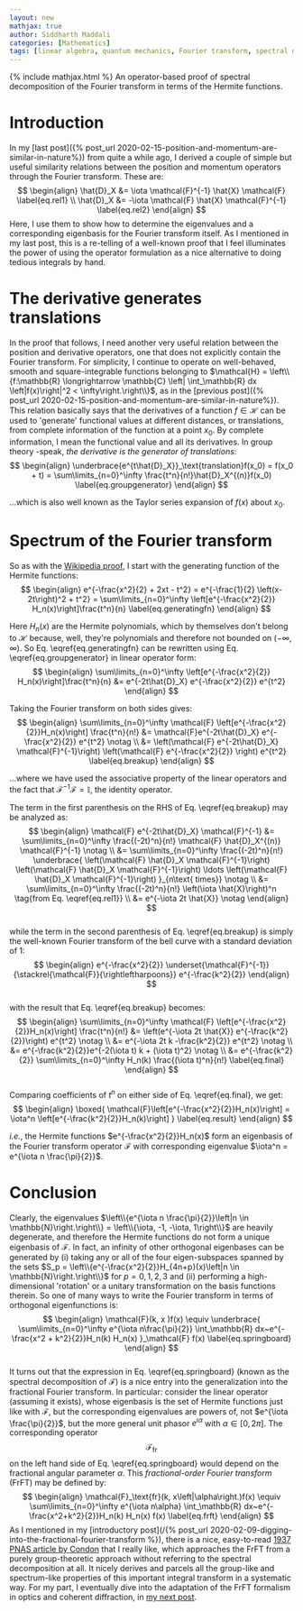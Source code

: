 ```yaml
---
layout: new
mathjax: true
author: Siddharth Maddali
categories: [Mathematics]
tags: [linear algebra, quantum mechanics, Fourier transform, spectral decomposition]
---
```


{% include mathjax.html %}
An operator-based proof of spectral decomposition of the Fourier transform in terms of the Hermite functions.

# Introduction
In my [last post]({% post_url 2020-02-15-position-and-momentum-are-similar-in-nature%}) from quite a while ago, I derived a couple of simple but useful similarity relations between the position and momentum operators through the Fourier transform.
These are: 
$$
\begin{align}
	\hat{D}_X &=  \iota \mathcal{F}^{-1} \hat{X} \mathcal{F} \label{eq.rel1} \\
	\hat{D}_X &= -\iota \mathcal{F} \hat{X} \mathcal{F}^{-1} \label{eq.rel2}
\end{align}
$$
Here, I use them to show how to determine the eigenvalues and a corresponding eigenbasis for the Fourier transform itself.
As I mentioned in my last post, this is a re-telling of a well-known proof that I feel illuminates the power of using the operator formulation as a nice alternative to doing tedious integrals by hand.

# The derivative generates translations
In the proof that follows, I need another very useful relation between the position and derivative operators, one that does not explicitly contain the Fourier transform. 
For simplicity, I continue to operate on well-behaved, smooth and square-integrable functions belonging to $\mathcal{H} = \left\\{f:\mathbb{R} \longrightarrow \mathbb{C} \left| \int_\mathbb{R} dx \left|f(x)\right|^2 < \infty\right.\right\\}$, as in the [previous post]({% post_url 2020-02-15-position-and-momentum-are-similar-in-nature%}).
This relation basically says that the derivatives of a function $f \in \mathcal{H}$ can be used to 'generate' functional values at different distances, or translations, from complete information of the function at a point $x_0$. 
By complete information, I mean the functional value and all its derivatives.
In group theory -speak, _the derivative is the generator of translations_: 
$$
\begin{align}
	\underbrace{e^{t\hat{D}_X}}_\text{translation}f(x_0) = f(x_0 + t) = \sum\limits_{n=0}^\infty \frac{t^n}{n!}\hat{D}_X^{(n)}f(x_0)
	\label{eq.groupgenerator}
\end{align}
$$

...which is also well known as the Taylor series expansion of $f(x)$ about $x_0$.

# Spectrum of the Fourier transform
So as with the [Wikipedia proof](https://en.wikipedia.org/wiki/Hermite_polynomials#Hermite_functions_as_eigenfunctions_of_the_Fourier_transform), I start with the generating function of the Hermite functions: 
$$
\begin{align}
	e^{-\frac{x^2}{2} + 2xt - t^2} 
	= e^{-\frac{1}{2} \left(x-2t\right)^2 + t^2} 
	= \sum\limits_{n=0}^\infty \left[e^{-\frac{x^2}{2}} H_n(x)\right]\frac{t^n}{n}
	\label{eq.generatingfn}
\end{align}
$$

Here $H_n(x)$ are the Hermite polynomials, which by themselves don't belong to $\mathcal{H}$ because, well, they're polynomials and therefore not bounded on $(-\infty, \infty)$.
So Eq. \eqref{eq.generatingfn} can be rewritten using Eq. \eqref{eq.groupgenerator} in linear operator form:
$$
\begin{align}
	\sum\limits_{n=0}^\infty \left[e^{-\frac{x^2}{2}} H_n(x)\right]\frac{t^n}{n} &= e^{-2t\hat{D}_X} e^{-\frac{x^2}{2}} e^{t^2}
\end{align}
$$

Taking the Fourier transform on both sides gives:
<br/>
$$
\begin{align}
	\sum\limits_{n=0}^\infty \mathcal{F} \left[e^{-\frac{x^2}{2}}H_n(x)\right] \frac{t^n}{n!} 
	&= \mathcal{F}e^{-2t\hat{D}_X} e^{-\frac{x^2}{2}} e^{t^2} \notag \\
	&= \left(\mathcal{F} e^{-2t\hat{D}_X} \mathcal{F}^{-1}\right) \left(\mathcal{F} e^{-\frac{x^2}{2}} \right) e^{t^2} \label{eq.breakup}
\end{align}
$$

...where we have used the associative property of the linear operators and the fact that $\mathcal{F}^{-1} \mathcal{F} = \mathbb{I}$, the identity operator.

The term in the first parenthesis on the RHS of Eq. \eqref{eq.breakup} may be analyzed as:
$$
\begin{align}
	\mathcal{F} e^{-2t\hat{D}_X} \mathcal{F}^{-1} &= \sum\limits_{n=0}^\infty \frac{(-2t)^n}{n!} \mathcal{F} \hat{D}_X^{(n)} \mathcal{F}^{-1} \notag \\
	&= \sum\limits_{n=0}^\infty \frac{(-2t)^n}{n!} \underbrace{
	\left(\mathcal{F} \hat{D}_X \mathcal{F}^{-1}\right)
	\left(\mathcal{F} \hat{D}_X \mathcal{F}^{-1}\right) 
	\ldots
	\left(\mathcal{F} \hat{D}_X \mathcal{F}^{-1}\right)
	}_{n\text{ times}} \notag \\
	&=  \sum\limits_{n=0}^\infty \frac{(-2t)^n}{n!} \left(\iota \hat{X}\right)^n \tag{from Eq. \eqref{eq.rel1}} \\
	&= e^{-\iota 2t \hat{X}} \notag
\end{align}	
$$
<br/>
while the term in the second parenthesis of Eq. \eqref{eq.breakup} is simply the well-known Fourier transform of the bell curve with a standard deviation of $1$:
$$
\begin{align}
	e^{-\frac{x^2}{2}} \underset{\mathcal{F}^{-1}}{\stackrel{\mathcal{F}}{\rightleftharpoons}}  e^{-\frac{k^2}{2}}
\end{align}
$$
<br/>
with the result that Eq. \eqref{eq.breakup} becomes: 
$$
\begin{align}
	\sum\limits_{n=0}^\infty \mathcal{F} \left[e^{-\frac{x^2}{2}}H_n(x)\right] \frac{t^n}{n!}
	&= \left(e^{-\iota 2t \hat{X}} e^{-\frac{k^2}{2}}\right) e^{t^2} \notag \\
	&= e^{-\iota 2t k -\frac{k^2}{2}} e^{t^2} \notag \\
	&= e^{-\frac{k^2}{2}}e^{-2(\iota t) k + (\iota t)^2} \notag \\
	&= e^{-\frac{k^2}{2}}  \sum\limits_{n=0}^\infty H_n(k) \frac{(\iota t)^n}{n!} \label{eq.final}
\end{align}
$$
<br/>
Comparing coefficients of $t^n$ on either side of Eq. \eqref{eq.final}, we get:
$$
\begin{align}
	\boxed{
		\mathcal{F}\left[e^{-\frac{x^2}{2}}H_n(x)\right] = \iota^n \left[e^{-\frac{k^2}{2}}H_n(k)\right]
	} \label{eq.result}
\end{align}
$$

_i.e._, the Hermite functions $e^{-\frac{x^2}{2}}H_n(x)$ form an eigenbasis of the Fourier transform operator $\mathcal{F}$ with corresponding eigenvalue $\iota^n = e^{\iota n \frac{\pi}{2}}$.

# Conclusion
Clearly, the eigenvalues $\left\\{e^{\iota n \frac{\pi}{2}}\left|n \in \mathbb{N}\right.\right\\} = \left\\{\iota, -1, -\iota, 1\right\\}$ are heavily degenerate, and therefore the Hermite functions do not form a unique eigenbasis of $\mathcal{F}$.
In fact, an infinity of other orthogonal eigenbases can be generated by (i) taking any or all of the four eigen-subspaces spanned by the sets $S_p = \left\\{e^{-\frac{x^2}{2}}H_{4n+p}(x)\left|n \in \mathbb{N}\right.\right\\}$ for $p = 0, 1, 2, 3$ and (ii) performing a high-dimensional 'rotation' or a unitary transformation on the basis functions therein.
So one of many ways to write the Fourier transform in terms of orthogonal eigenfunctions is:
$$
\begin{align}
	\mathcal{F}(k, x )f(x) \equiv \underbrace{
		\sum\limits_{n=0}^\infty 
		e^{\iota n\frac{\pi}{2}} 
		\int_\mathbb{R} dx~e^{-\frac{x^2 + k^2}{2}}H_n(k) H_n(x)
	}_\mathcal{F} f(x) \label{eq.springboard}
\end{align}
$$
<br/>
It turns out that the expression in Eq. \eqref{eq.springboard} (known as the spectral decomposition of $\mathcal{F}$) is a nice entry into the generalization into the fractional Fourier transform.
In particular: consider the linear operator (assuming it exists), whose eigenbasis is the set of Hermite functions just like with $\mathcal{F}$, but the corresponding eigenvalues are powers of, not $e^{\iota \frac{\pi}{2}}$, but the more general unit phasor $e^{\iota \alpha}$ with $\alpha \in \left[0, 2\pi\right]$.
The corresponding operator $$\mathcal{F}_\text{fr}$$ on the left hand side of Eq. \eqref{eq.springboard} would depend on the fractional angular parameter $\alpha$.
This _fractional-order Fourier transform_ (FrFT) may be defined by: 
$$
\begin{align}
	\mathcal{F}_\text{fr}(k, x\left|\alpha\right.)f(x) \equiv 
	\sum\limits_{n=0}^\infty 
	e^{\iota n\alpha} 
	\int_\mathbb{R} dx~e^{-\frac{x^2+k^2}{2}}H_n(k) H_n(x)
	f(x) \label{eq.frft}
\end{align}
$$
As I mentioned in my [introductory post](/{% post_url 2020-02-09-digging-into-the-fractional-fourier-transform %}), there is a nice, easy-to-read [1937 PNAS article by Condon](https://www.pnas.org/content/23/3/158) that I really like, which approaches the FrFT from a purely group-theoretic approach without referring to the spectral decomposition at all.
It nicely derives and parcels all the group-like and spectrum-like properties of this important integral transform in a systematic way.
For my part, I eventually dive into the adaptation of the FrFT formalism in optics and coherent diffraction, in [my next post](/404post.html).
